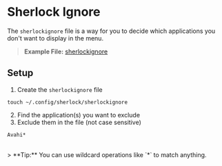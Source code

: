# Sherlock Ignore
The `sherlockignore` file is a way for you to decide which applications you don't want to display in the menu.
<br>
> **Example File:** [sherlockignore](https://github.com/Skxxtz/sherlock/blob/main/docs/examples/sherlockignore)
## Setup
1. Create the `sherlockignore` file
```
touch ~/.config/sherlock/sherlockignore
```
2. Find the application(s) you want to exclude
3. Exclude them in the file (not case sensitive)
```
Avahi*
```
<br>
> **Tip:** You can use wildcard operations like `*` to match anything.
